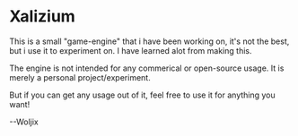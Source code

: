 # Xalizium

This is a small "game-engine" that i have been working on, it's not the best, but i use it to experiment on. I have learned alot from making this. 

The engine is not intended for any commerical or open-source usage. It is merely a personal project/experiment.

But if you can get any usage out of it, feel free to use it for anything you want!

--Woljix
